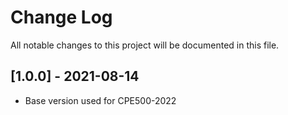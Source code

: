 # Change Log

All notable changes to this project will be documented in this file.

## [1.0.0] - 2021-08-14

- Base version used for CPE500-2022
